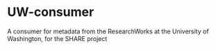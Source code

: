 UW-consumer
===========

A consumer for metadata from the ResearchWorks at the University of Washington, for the SHARE project
